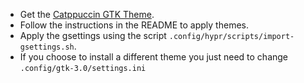 - Get the [Catppuccin GTK Theme](https://github.com/catppuccin/gtk).
- Follow the instructions in the README to apply themes.
- Apply the gsettings using the script `.config/hypr/scripts/import-gsettings.sh`.
- If you choose to install a different theme you just need to change `.config/gtk-3.0/settings.ini`